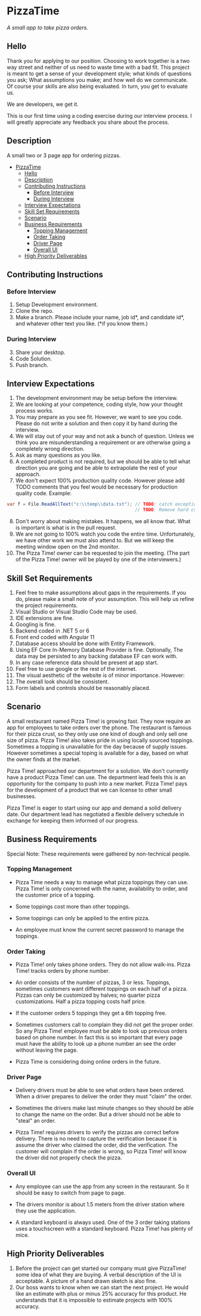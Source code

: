 # PizzaTime
_A small app to take pizza orders._

## Hello
Thank you for applying to our position. Choosing to work together is a two way street and neither of us need to waste time with a bad fit. This project is meant to get a sense of your development style; what kinds of questions you ask; What assumptions you make; and how well do we communicate. Of course your skills are also being evaluated. In turn, you get to evaluate us.

We are developers, we get it.

This is our first time using a coding exercise during our interview process. I will greatly appreciate any feedback you share about the process.

## Description
A small two or 3 page app for ordering pizzas.

- [PizzaTime](#pizzatime)
  - [Hello](#hello)
  - [Description](#description)
  - [Contributing Instructions](#contributing-instructions)
    - [Before Interview](#before-interview)
    - [During Interview](#during-interview)
  - [Interview Expectations](#interview-expectations)
  - [Skill Set Requirements](#skill-set-requirements)
  - [Scenario](#scenario)
  - [Business Requirements](#business-requirements)
    - [Topping Management](#topping-management)
    - [Order Taking](#order-taking)
    - [Driver Page](#driver-page)
    - [Overall UI](#overall-ui)
  - [High Priority Deliverables](#high-priority-deliverables)

## Contributing Instructions

### Before Interview

1. Setup Development environment.
2. Clone the repo. 
4. Make a branch. Please include your name, job id*, and candidate id*, and whatever other text you like. (*if you know them.)

### During Interview
3. Share your desktop.
4. Code Solution.
5. Push branch.

## Interview Expectations
1. The development environment may be setup before the interview.
2. We are looking at your competence, coding style, how your thought process works. 
3. You may prepare as you see fit. However, we want to see you code. Please do not write a solution and then copy it by hand during the interview.
4. We will stay out of your way and not ask a bunch of question. Unless we think you are misunderstanding a requirement or are otherwise going a completely wrong direction.
5. Ask as many questions as you like.
6. A completed product is not required, but we should be able to tell what direction you are going and be able to extrapolate the rest of your approach.
7. We don't expect 100% production quality code. However please add TODO comments that you feel would be necessary for production quality code. Example:
```csharp
var f = File.ReadAllText("c:\\temp\\data.txt"); // TODO: catch exceptions and return default values. 
                                                // TODO: Remove hard coded filename.
```
8. Don't worry about making mistakes. It happens, we all know that. What is important is what is in the pull request.
9. We are not going to 100% watch you code the entire time. Unfortunately, we have other work we must also attend to. But we will keep the meeting window open on the 2nd monitor.
10. The Pizza Time! owner can be requested to join the meeting. (The part of the Pizza Time! owner will be played by one of the interviewers.)

## Skill Set Requirements
1. Feel free to make assumptions about gaps in the requirements. If you do, please make a small note of your assumption. This will help us refine the project requirements.
2. Visual Studio or Visual Studio Code may be used.
3. IDE extensions are fine.
4. Googling is fine.
5. Backend coded in .NET 5 or 6
6. Front end coded with Angular 11
7.  Database access should be done with Entity Framework.
   1.  Using EF Core In-Memory Database Provider is fine. Optionally, The data may be persisted to any backing database EF can work with.
   2.  In any case reference data should be present at app start.
8. Feel free to use google or the rest of the internet.
9.  The visual aesthetic of the website is of minor importance. However:
   3. The overall look should be consistent.
   4. Form labels and controls should be reasonably placed.
  
## Scenario

A small restaurant named Pizza Time! is growing fast. They now require an app for employees to take orders over the phone. The restaurant is famous for their pizza crust, so they only use one kind of dough and only sell one size of pizza. Pizza Time! also takes pride in using locally sourced toppings. Sometimes a topping is unavailable for the day because of supply issues. However sometimes a special toping is available for a day, based on what the owner finds at the market.

Pizza Time! approached our department for a solution. We don't currently have a product Pizza Time! can use. The department lead feels this is an opportunity for the company to push into a new market. Pizza Time! pays for the development of a product that we can license to other small businesses.

Pizza Time! is eager to start using our app and demand a solid delivery date. Our department lead has negotiated a flexible delivery schedule in exchange for keeping them informed of our progress.

## Business Requirements
Special Note: These requirements were gathered by non-technical people.

### Topping Management
* Pizza Time needs a way to manage what pizza toppings they can use. Pizza Time! is only concerned with the name, availability to order, and the customer price of a topping.

* Some toppings cost more than other toppings.

* Some toppings can only be applied to the entire pizza.

* An employee must know the current secret password to manage the toppings.

### Order Taking
* Pizza Time! only takes phone orders. They do not allow walk-ins. Pizza Time! tracks orders by phone number.
 
* An order consists of the number of pizzas, 3 or less. Toppings, sometimes customers want different toppings on each half of a pizza. Pizzas can only be customized by halves; no quarter pizza customizations. Half a pizza topping costs half price.

* If the customer orders 5 toppings they get a 6th topping free.

* Sometimes customers call to complain they did not get the proper order. So any Pizza Time! employee must be able to look up previous orders based on phone number. In fact this is so important that every page must have the ability to look up a phone number an see the order without leaving the page.

* Pizza Time is considering doing online orders in the future.

### Driver Page
* Delivery drivers must be able to see what orders have been ordered. When a driver prepares to deliver the order they must "claim" the order.

* Sometimes the drivers make last minute changes so they should be able to change the name on the order. But a driver should not be able to "steal" an order. 

* Pizza Time! requires drivers to verify the pizzas are correct before delivery. There is no need to capture the verification because it is assume the driver who claimed the order, did the verification. The customer will complain if the order is wrong, so Pizza Time! will know the driver did not properly check the pizza.

### Overall UI
* Any employee can use the app from any screen in the restaurant. So it should be easy to switch from page to page.

* The drivers monitor is about 1.5 meters from the driver station where they use the application.

* A standard keyboard is always used. One of the 3 order taking stations uses a touchscreen with a standard keyboard. Pizza Time! has plenty of mice.

## High Priority Deliverables
1. Before the project can get started our company must give PizzaTime! some idea of what they are buying. A verbal description of the UI is acceptable. A picture of a hand drawn sketch is also fine.
2. Our boss wants to know when we can start the next project. He would like an estimate with plus or minus 25% accuracy for this product. He understands that it is impossible to estimate projects with 100% accuracy.



